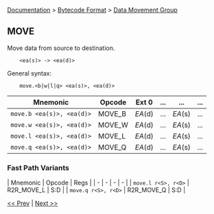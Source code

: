 [Documentation](../../README.md) > [Bytecode Format](../README.md) > [Data Movement Group](../InstructionsDataMovel.md)

## MOVE

Move data from source to destination.

        <ea(s)> -> <ea(d)>

General syntax:

        move.<b|w|l|q> <ea(s)>, <ea(d)>

| Mnemonic | Opcode | Ext 0 | ... | ... | ... |
| - | - | - | - | - | - |
| `move.b <ea(s)>, <ea(d)>` | MOVE_B | *EA*(d) | ... | *EA*(s) | ... |
| `move.w <ea(s)>, <ea(d)>` | MOVE_W | *EA*(d) | ... | *EA*(s) | ... |
| `move.l <ea(s)>, <ea(d)>` | MOVE_L | *EA*(d) | ... | *EA*(s) | ... |
| `move.q <ea(s)>, <ea(d)>` | MOVE_Q | *EA*(d) | ... | *EA*(s) | ... |

### Fast Path Variants

| Mnemonic | Opcode | Regs |
| - | - | - | - |
| `move.l r<S>, r<D>` | R2R_MOVE_L | S:D |
| `move.q r<S>, r<D>` | R2R_MOVE_Q | S:D |

[<< Prev](../InstructionsDataMove.md) | [Next >>](./d_02.md)
